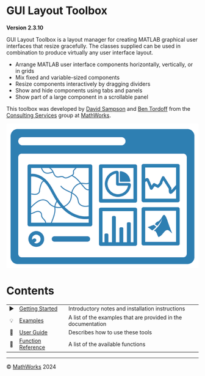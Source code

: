 # **GUI Layout Toolbox**

**Version 2.3.10**


GUI Layout Toolbox is a layout manager for creating MATLAB graphical user interfaces that resize gracefully. The classes supplied can be used in combination to produce virtually any user interface layout.

-  Arrange MATLAB user interface components horizontally, vertically, or in grids 
-  Mix fixed and variable\-sized components 
-  Resize components interactively by dragging dividers 
-  Show and hide components using tabs and panels 
-  Show part of a large component in a scrollable panel 

This toolbox was developed by [David Sampson](https://www.mathworks.com/matlabcentral/profile/authors/16247) and [Ben Tordoff](https://www.mathworks.com/matlabcentral/profile/authors/1297191) from the [Consulting Services](https://www.mathworks.com/services/consulting.html) group at [MathWorks](https://www.mathworks.com/).

![GUI Layout Toolbox Logo](Images/glt.png "GUI Layout Toolbox Logo")

# Contents
||||
| :-: | --- | --- |
| :arrow_forward: | [Getting Started](GettingStarted.md) | Introductory notes and installation instructions |
| :bulb: | [Examples](Examples.md) | A list of the examples that are provided in the documentation |
| :book: | [User Guide](UserGuide.md) | Describes how to use these tools |
| :memo: | [Function Reference](FunctionReference.md) | A list of the available functions |

___

:copyright: [MathWorks](https://www.mathworks.com/services/consulting.html) 2024